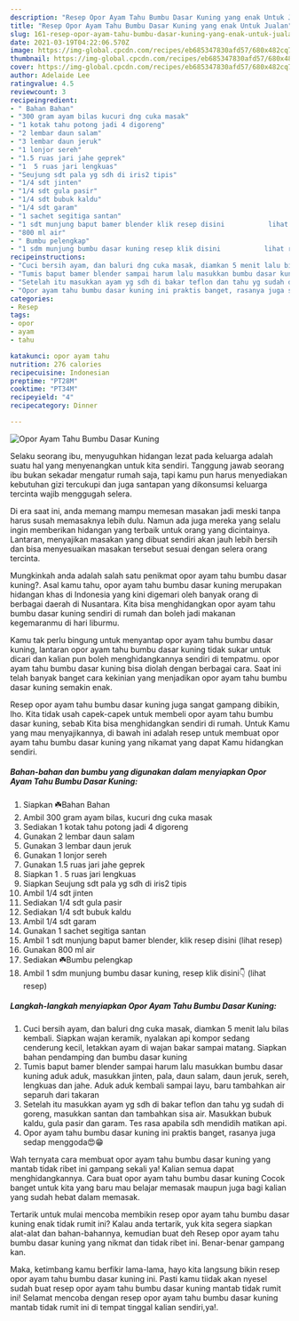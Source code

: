 ```yaml
---
description: "Resep Opor Ayam Tahu Bumbu Dasar Kuning yang enak Untuk Jualan"
title: "Resep Opor Ayam Tahu Bumbu Dasar Kuning yang enak Untuk Jualan"
slug: 161-resep-opor-ayam-tahu-bumbu-dasar-kuning-yang-enak-untuk-jualan
date: 2021-03-19T04:22:06.570Z
image: https://img-global.cpcdn.com/recipes/eb685347830afd57/680x482cq70/opor-ayam-tahu-bumbu-dasar-kuning-foto-resep-utama.jpg
thumbnail: https://img-global.cpcdn.com/recipes/eb685347830afd57/680x482cq70/opor-ayam-tahu-bumbu-dasar-kuning-foto-resep-utama.jpg
cover: https://img-global.cpcdn.com/recipes/eb685347830afd57/680x482cq70/opor-ayam-tahu-bumbu-dasar-kuning-foto-resep-utama.jpg
author: Adelaide Lee
ratingvalue: 4.5
reviewcount: 3
recipeingredient:
- " Bahan Bahan"
- "300 gram ayam bilas kucuri dng cuka masak"
- "1 kotak tahu potong jadi 4 digoreng"
- "2 lembar daun salam"
- "3 lembar daun jeruk"
- "1 lonjor sereh"
- "1.5 ruas jari jahe geprek"
- "1  5 ruas jari lengkuas"
- "Seujung sdt pala yg sdh di iris2 tipis"
- "1/4 sdt jinten"
- "1/4 sdt gula pasir"
- "1/4 sdt bubuk kaldu"
- "1/4 sdt garam"
- "1 sachet segitiga santan"
- "1 sdt munjung baput bamer blender klik resep disini           lihat resep"
- "800 ml air"
- " Bumbu pelengkap"
- "1 sdm munjung bumbu dasar kuning resep klik disini           lihat resep"
recipeinstructions:
- "Cuci bersih ayam, dan baluri dng cuka masak, diamkan 5 menit lalu bilas kembali. Siapkan wajan keramik, nyalakan api kompor sedang cenderung kecil, letakkan ayam di wajan bakar sampai matang. Siapkan bahan pendamping dan bumbu dasar kuning"
- "Tumis baput bamer blender sampai harum lalu masukkan bumbu dasar kuning aduk aduk, masukkan jinten, pala, daun salam, daun jeruk, sereh, lengkuas dan jahe. Aduk aduk kembali sampai layu, baru tambahkan air separuh dari takaran"
- "Setelah itu masukkan ayam yg sdh di bakar teflon dan tahu yg sudah di goreng, masukkan santan dan tambahkan sisa air. Masukkan bubuk kaldu, gula pasir dan garam. Tes rasa apabila sdh mendidih matikan api."
- "Opor ayam tahu bumbu dasar kuning ini praktis banget, rasanya juga sedap menggoda😍😁"
categories:
- Resep
tags:
- opor
- ayam
- tahu

katakunci: opor ayam tahu 
nutrition: 276 calories
recipecuisine: Indonesian
preptime: "PT28M"
cooktime: "PT34M"
recipeyield: "4"
recipecategory: Dinner

---
```



![Opor Ayam Tahu Bumbu Dasar Kuning](https://img-global.cpcdn.com/recipes/eb685347830afd57/680x482cq70/opor-ayam-tahu-bumbu-dasar-kuning-foto-resep-utama.jpg)

Selaku seorang ibu, menyuguhkan hidangan lezat pada keluarga adalah suatu hal yang menyenangkan untuk kita sendiri. Tanggung jawab seorang ibu bukan sekadar mengatur rumah saja, tapi kamu pun harus menyediakan kebutuhan gizi tercukupi dan juga santapan yang dikonsumsi keluarga tercinta wajib menggugah selera.

Di era  saat ini, anda memang mampu memesan masakan jadi meski tanpa harus susah memasaknya lebih dulu. Namun ada juga mereka yang selalu ingin memberikan hidangan yang terbaik untuk orang yang dicintainya. Lantaran, menyajikan masakan yang dibuat sendiri akan jauh lebih bersih dan bisa menyesuaikan masakan tersebut sesuai dengan selera orang tercinta. 



Mungkinkah anda adalah salah satu penikmat opor ayam tahu bumbu dasar kuning?. Asal kamu tahu, opor ayam tahu bumbu dasar kuning merupakan hidangan khas di Indonesia yang kini digemari oleh banyak orang di berbagai daerah di Nusantara. Kita bisa menghidangkan opor ayam tahu bumbu dasar kuning sendiri di rumah dan boleh jadi makanan kegemaranmu di hari liburmu.

Kamu tak perlu bingung untuk menyantap opor ayam tahu bumbu dasar kuning, lantaran opor ayam tahu bumbu dasar kuning tidak sukar untuk dicari dan kalian pun boleh menghidangkannya sendiri di tempatmu. opor ayam tahu bumbu dasar kuning bisa diolah dengan berbagai cara. Saat ini telah banyak banget cara kekinian yang menjadikan opor ayam tahu bumbu dasar kuning semakin enak.

Resep opor ayam tahu bumbu dasar kuning juga sangat gampang dibikin, lho. Kita tidak usah capek-capek untuk membeli opor ayam tahu bumbu dasar kuning, sebab Kita bisa menghidangkan sendiri di rumah. Untuk Kamu yang mau menyajikannya, di bawah ini adalah resep untuk membuat opor ayam tahu bumbu dasar kuning yang nikamat yang dapat Kamu hidangkan sendiri.

<!--inarticleads1-->

##### Bahan-bahan dan bumbu yang digunakan dalam menyiapkan Opor Ayam Tahu Bumbu Dasar Kuning:

1. Siapkan  ☘️Bahan Bahan
1. Ambil 300 gram ayam bilas, kucuri dng cuka masak
1. Sediakan 1 kotak tahu potong jadi 4 digoreng
1. Gunakan 2 lembar daun salam
1. Gunakan 3 lembar daun jeruk
1. Gunakan 1 lonjor sereh
1. Gunakan 1.5 ruas jari jahe geprek
1. Siapkan 1 . 5 ruas jari lengkuas
1. Siapkan Seujung sdt pala yg sdh di iris2 tipis
1. Ambil 1/4 sdt jinten
1. Sediakan 1/4 sdt gula pasir
1. Sediakan 1/4 sdt bubuk kaldu
1. Ambil 1/4 sdt garam
1. Gunakan 1 sachet segitiga santan
1. Ambil 1 sdt munjung baput bamer blender, klik resep disini           (lihat resep)
1. Gunakan 800 ml air
1. Sediakan  ☘️Bumbu pelengkap
1. Ambil 1 sdm munjung bumbu dasar kuning, resep klik disini👇           (lihat resep)




<!--inarticleads2-->

##### Langkah-langkah menyiapkan Opor Ayam Tahu Bumbu Dasar Kuning:

1. Cuci bersih ayam, dan baluri dng cuka masak, diamkan 5 menit lalu bilas kembali. Siapkan wajan keramik, nyalakan api kompor sedang cenderung kecil, letakkan ayam di wajan bakar sampai matang. Siapkan bahan pendamping dan bumbu dasar kuning
1. Tumis baput bamer blender sampai harum lalu masukkan bumbu dasar kuning aduk aduk, masukkan jinten, pala, daun salam, daun jeruk, sereh, lengkuas dan jahe. Aduk aduk kembali sampai layu, baru tambahkan air separuh dari takaran
1. Setelah itu masukkan ayam yg sdh di bakar teflon dan tahu yg sudah di goreng, masukkan santan dan tambahkan sisa air. Masukkan bubuk kaldu, gula pasir dan garam. Tes rasa apabila sdh mendidih matikan api.
1. Opor ayam tahu bumbu dasar kuning ini praktis banget, rasanya juga sedap menggoda😍😁




Wah ternyata cara membuat opor ayam tahu bumbu dasar kuning yang mantab tidak ribet ini gampang sekali ya! Kalian semua dapat menghidangkannya. Cara buat opor ayam tahu bumbu dasar kuning Cocok banget untuk kita yang baru mau belajar memasak maupun juga bagi kalian yang sudah hebat dalam memasak.

Tertarik untuk mulai mencoba membikin resep opor ayam tahu bumbu dasar kuning enak tidak rumit ini? Kalau anda tertarik, yuk kita segera siapkan alat-alat dan bahan-bahannya, kemudian buat deh Resep opor ayam tahu bumbu dasar kuning yang nikmat dan tidak ribet ini. Benar-benar gampang kan. 

Maka, ketimbang kamu berfikir lama-lama, hayo kita langsung bikin resep opor ayam tahu bumbu dasar kuning ini. Pasti kamu tiidak akan nyesel sudah buat resep opor ayam tahu bumbu dasar kuning mantab tidak rumit ini! Selamat mencoba dengan resep opor ayam tahu bumbu dasar kuning mantab tidak rumit ini di tempat tinggal kalian sendiri,ya!.

